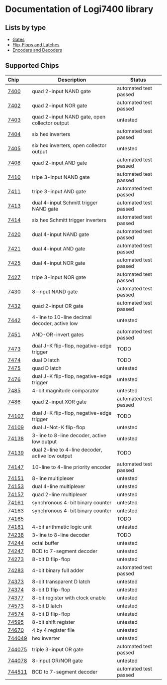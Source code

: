 # Documentation of Logi7400 library

## Lists by type

- [Gates](gates.md)
- [Flip-Flops and Latches](flip_flops.md)
- [Encoders and Decoders](encoders_decoders.md)


## Supported Chips

| Chip                | Description                                      | Status                |
|:--------------------| ------------------------------------------------ | --------------------- |
| [7400](7400.md)     | quad 2-input NAND gate                           | automated test passed |
| [7402](7402.md)     | quad 2-input NOR gate                            | automated test passed |
| [7403](7403.md)     | quad 2-input NAND gate, open collector output    | untested              |
| [7404](7404.md)     | six hex inverters                                | automated test passed |
| [7405](7405.md)     | six hex inverters, open collector output         | untested              |
| [7408](7408.md)     | quad 2-input AND gate                            | automated test passed |
| [7410](7410.md)     | tripe 3-input NAND gate                          | automated test passed |
| [7411](7411.md)     | tripe 3-input AND gate                           | automated test passed |
| [7413](7413.md)     | dual 4-input Schmitt trigger NAND gate           | automated test passed |
| [7414](7414.md)     | six hex Schmitt trigger inverters                | automated test passed |
| [7420](7420.md)     | dual 4-input NAND gate                           | automated test passed |
| [7421](7421.md)     | dual 4-input AND gate                            | automated test passed |
| [7425](7425.md)     | dual 4-input NOR gate                            | automated test passed |
| [7427](7427.md)     | tripe 3-input NOR gate                           | automated test passed |
| [7430](7430.md)     | 8-input NAND gate                                | automated test passed |
| [7432](7432.md)     | quad 2-input OR gate                             | automated test passed |
| [7442](7442.md)     | 4-line to 10-line decimal decoder, active low    | untested              |
| [7451](7451.md)     | AND-OR-invert gates                              | automated test passed |
| [7473](7473.md)     | dual J-K flip-flop, negative-edge trigger        | TODO                  |
| [7474](7474.md)     | dual D latch                                     | TODO                  |
| [7475](7475.md)     | quad D latch                                     | untested              |
| [7476](7476.md)     | dual J-K flip-flop, negative-edge trigger        | untested              |
| [7485](7485.md)     | 4-bit magnitude comparator                       | untested              |
| [7486](7486.md)     | quad 2-input XOR gate                            | automated test passed |
| [74107](74107.md)   | dual J-K flip-flop, negative-edge trigger        | TODO                  |
| [74109](74109.md)   | dual J-Not-K flip-flop                           | untested              |
| [74138](74138.md)   | 3-line to 8-line decoder, active low output      | untested              |
| [74139](74139.md)   | dual 2-line to 4-line decoder, active low output | TODO                  |
| [74147](74147.md)   | 10-line to 4-line priority encoder               | automated test passed |
| [74151](74151.md)   | 8-line multiplexer                               | untested              |
| [74153](74153.md)   | dual 4-line multiplexer                          | untested              |
| [74157](74157.md)   | quad 2-line multiplexer                          | untested              |
| [74161](74161.md)   | synchronous 4-bit binary counter                 | untested              |
| [74163](74163.md)   | synchronous 4-bit binary counter                 | untested              |
| [74165](74165.md)   |                                                  | TODO                  |
| [74181](74181.md)   | 4-bit arithmetic logic unit                      | untested              |
| [74238](74238.md)   | 3-line to 8-line decoder                         | TODO                  |
| [74244](74244.md)   | octal buffer                                     | untested              |
| [74247](74247.md)   | BCD to 7-segment decoder                         | untested              |
| [74273](74273.md)   | 8-bit D flip-flop                                | untested              |
| [74283](74283.md)   | 4-bit binary full adder                          | automated test passed |
| [74373](74373.md)   | 8-bit transparent D latch                        | untested              |
| [74374](74374.md)   | 8-bit D flip-flop                                | untested              |
| [74377](74377.md)   | 8-bit register with clock enable                 | untested              |
| [74573](74573.md)   | 8-bit D latch                                    | untested              |
| [74574](74574.md)   | 8-bit D flip-flop                                | untested              |
| [74595](74595.md)   | 8-bit shift register                             | untested              |
| [74670](74670.md)   | 4 by 4 register file                             | untested              |
| [744049](744049.md) | hex inverter                                     | untested              |
| [744075](744075.md) | triple 3-input OR gate                           | automated test passed |
| [744078](744078.md) | 8-input OR/NOR gate                              | untested              |
| [744511](744511.md) | BCD to 7-segment decoder                         | automated test passed |

